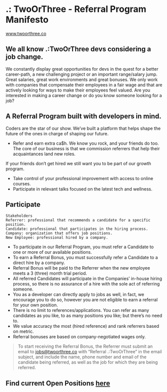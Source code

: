 # .: TwoOrThree - Referral Program Manifesto

www.twoorthree.co

## We all know .:TwoOrThree devs considering a job change.

We constantly display great opportunities for devs in the quest for a better career-path, a new challenging project or an important range/salary jump. 
Great salaries, great work environments and great bonuses. We only work with companies that compensate their employees in a fair wage and that are actively looking for ways to make their employees feel valued. Are you interested in making a career change or do you know someone looking for a job?


## A Referral Program built with developers in mind.
Coders are the star of our show. We’ve built a platform that helps shape the future of the ones in charge of shaping our future. 

- Refer and earn extra ca$h. We know you rock, and your friends do too. The core of our business is that we commission referrers that help their acquaintances land new roles.

If your friends don’t get hired we still want you to be part of our growth program.

- Take control of your professional improvement with access to online courses.
- Participate in relevant talks focused on the latest tech and wellness.

## Participate

```
Stakeholders
Referrer: professional that recommends a candidate for a specific position.
Candidate: professional that participates in the hiring process.
Company: organization that offers job positions.
New Employee: professional hired by a company.
```

- To participate in our Referral Program, you must refer a Candidate to one or more of our available positions.
- To earn a Referral Bonus, you must successfully refer a Candidate to a direct hire by a company.
- Referral Bonus will be paid to the Referrer when the new employee meets a 3 (three) month trial period.
- All referred Candidates will participate in the Companies’ in-house hiring process, so there is no assurance of a hire with the sole act of referring someone.
- You as a developer can directly apply to jobs as well, in fact, we encourage you to do so, however you are not eligible to earn a referral for your own position.
- There is no limit to references/applications. You can refer as many candidates as you like, to as many positions you like; but there’s no need to.
- We value accuracy the most (hired reference) and rank referrers based on metric.
- Referral bonuses are based on company-negotiated wages only.

> To start receiving the Referral Bonus, the Referrer must submit an email to jobs@twoorthree.co with “Referral .:TwoOrThree” in the email subject, and include the name, phone number and email of the candidate being referred, as well as the job for which they are being referred.

## Find current Open Positions  [here](https://github.com/cartaviamTOT/referral-program/blob/main/open-positions.md)
